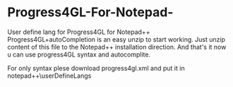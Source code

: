 # Progress4GL-For-Notepad-
User define lang for Progress4GL for Notepad++
Progress4GL+autoCompletion is an easy unzip to start working.
Just unzip content of this file to the Notepad++ installation direction.
And that's it now u can use progress4GL syntax and autocomplite.

For only syntax plese download progress4gl.xml and put it in notepad++\userDefineLangs
